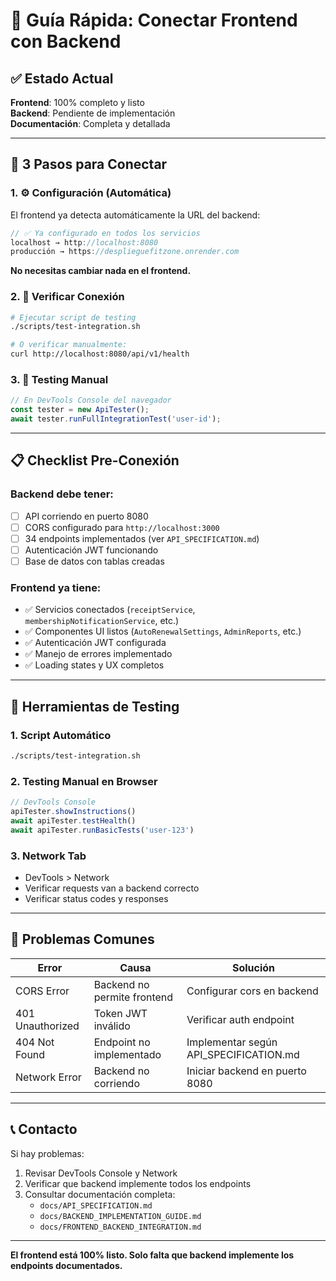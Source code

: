 # 🎯 Guía Rápida: Conectar Frontend con Backend

## ✅ Estado Actual

**Frontend**: 100% completo y listo  
**Backend**: Pendiente de implementación  
**Documentación**: Completa y detallada  

---

## 🚀 3 Pasos para Conectar

### 1. ⚙️ Configuración (Automática)

El frontend ya detecta automáticamente la URL del backend:

```typescript
// ✅ Ya configurado en todos los servicios
localhost → http://localhost:8080
producción → https://desplieguefitzone.onrender.com
```

**No necesitas cambiar nada en el frontend.**

### 2. 🔗 Verificar Conexión

```bash
# Ejecutar script de testing
./scripts/test-integration.sh

# O verificar manualmente:
curl http://localhost:8080/api/v1/health
```

### 3. 🧪 Testing Manual

```javascript
// En DevTools Console del navegador
const tester = new ApiTester();
await tester.runFullIntegrationTest('user-id');
```

---

## 📋 Checklist Pre-Conexión

### Backend debe tener:
- [ ] API corriendo en puerto 8080
- [ ] CORS configurado para `http://localhost:3000`
- [ ] 34 endpoints implementados (ver `API_SPECIFICATION.md`)
- [ ] Autenticación JWT funcionando
- [ ] Base de datos con tablas creadas

### Frontend ya tiene:
- ✅ Servicios conectados (`receiptService`, `membershipNotificationService`, etc.)
- ✅ Componentes UI listos (`AutoRenewalSettings`, `AdminReports`, etc.)
- ✅ Autenticación JWT configurada
- ✅ Manejo de errores implementado
- ✅ Loading states y UX completos

---

## 🔧 Herramientas de Testing

### 1. Script Automático
```bash
./scripts/test-integration.sh
```

### 2. Testing Manual en Browser
```javascript
// DevTools Console
apiTester.showInstructions()
await apiTester.testHealth()
await apiTester.runBasicTests('user-123')
```

### 3. Network Tab
- DevTools > Network
- Verificar requests van a backend correcto
- Verificar status codes y responses

---

## 🚨 Problemas Comunes

| Error | Causa | Solución |
|-------|-------|----------|
| CORS Error | Backend no permite frontend | Configurar cors en backend |
| 401 Unauthorized | Token JWT inválido | Verificar auth endpoint |
| 404 Not Found | Endpoint no implementado | Implementar según API_SPECIFICATION.md |
| Network Error | Backend no corriendo | Iniciar backend en puerto 8080 |

---

## 📞 Contacto

Si hay problemas:
1. Revisar DevTools Console y Network
2. Verificar que backend implemente todos los endpoints
3. Consultar documentación completa:
   - `docs/API_SPECIFICATION.md`
   - `docs/BACKEND_IMPLEMENTATION_GUIDE.md`
   - `docs/FRONTEND_BACKEND_INTEGRATION.md`

---

**El frontend está 100% listo. Solo falta que backend implemente los endpoints documentados.**
